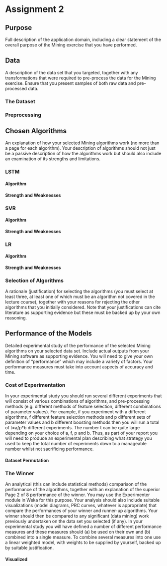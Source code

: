 # Assignment 2

## Purpose
Full description of the application domain, including a clear statement of the overall purpose of the Mining exercise that you have performed.


## Data
A description of the data set that you targeted, together with any transformations that were required to pre-process the data for the Mining exercise. Ensure that you present samples of both raw data and pre-processed data.

### The Dataset
### Preprocessing


## Chosen Algorithms
An explanation of how your selected Mining algorithms work (no more than a page for each algorithm). Your description of algorithms should not just be a passive description of how the algorithms work but should also include an examination of its strengths and limitations.

### LSTM
#### Algorithm

#### Strength and Weaknesses

### SVR
#### Algorithm

#### Strength and Weaknesses

### LR
#### Algorithm

#### Strength and Weaknesses

### Selection of Algorithms
A rationale (justification) for selecting the algorithms (you must select at least three, at least one of which must be an algorithm not covered in the lecture course), together with your reasons for rejecting the other algorithms that you initially considered. Note that your justifications can cite literature as supporting evidence but these must be backed up by your own reasoning.

## Performance of the Models
Detailed experimental study of the performance of the selected Mining algorithms on your selected data set. Include actual outputs from your Mining software as supporting evidence. You will need to give your own definition of “performance” which may include a variety of factors. Your performance measures must take into account aspects of accuracy and time.

### Cost of Experimentation
In your experimental study you should run several different experiments that will consist of various combinations of algorithms, and pre-processing methods (e.g. different methods of feature selection, different combinations of parameter values). For example, if you experiment with a different algorithms, f different feature selection methods and p different sets of parameter values and b different boosting methods then you will run a total of t=a*f*p*b different experiments. The number t can be quite large depending on your choice of a, f, p and b. Thus, as part of your report you will need to produce an experimental plan describing what strategy you used to keep the total number of experiments down to a manageable number whilst not sacrificing performance.

#### Dataset Permutation 

### The Winner
An analytical (this can include statistical methods) comparison of the performance of the algorithms, together with an explanation of the superior
Page 2 of 8
performance of the winner. You may use the Experimenter module in Weka for this purpose. Your analysis should also include suitable visualizations (model diagrams, PRC curves, whatever is appropriate) that compare the performances of your winner and runner-up algorithms. Your winner should then be compared to any significant (data mining) work previously undertaken on the data set you selected (if any). In your experimental study you will have defined a number of different performance measures and these measures should (a) be used on their own and (b) combined into a single measure. To combine several measures into one use a linear weighted model, with weights to be supplied by yourself, backed up by suitable justification.

#### Visualized